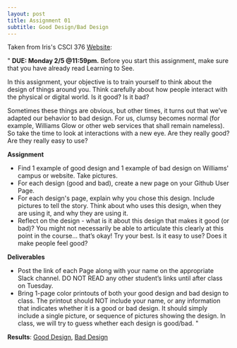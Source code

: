 ```yaml
---
layout: post
title: Assignment 01
subtitle: Good Design/Bad Design
---
```


Taken from Iris's CSCI 376 [Website](https://sites.google.com/williams.edu/csci376-2018/assignments?authuser=0):

"
**DUE: Monday 2/5 @11:59pm.**
Before you start this assignment, make sure that you have already read Learning to See.

In this assignment, your objective is to train yourself to think about the design of things around you. Think carefully about how people interact with the physical or digital world. Is it good? Is it bad?

Sometimes these things are obvious, but other times, it turns out that we’ve adapted our behavior to bad design. For us, clumsy becomes normal (for example, Williams Glow or other web services that shall remain nameless). So take the time to look at interactions with a new eye. Are they really good? Are they really easy to use?

**Assignment**
- Find 1 example of good design and 1 example of bad design on Williams' campus or website. Take pictures.
- For each design (good and bad), create a new page on your Github User Page.
- For each design's page, explain why you chose this design. Include pictures to tell the story. Think about who uses this design, when they are using it, and why they are using it.
- Reflect on the design - what is it about this design that makes it good (or bad)? You might not necessarily be able to articulate this clearly at this point in the course… that’s okay! Try your best. Is it easy to use? Does it make people feel good?

**Deliverables**
- Post the link of each Page along with your name on the appropriate Slack channel. DO NOT READ any other student’s links until after class on Tuesday.
- Bring 1-page color printouts of both your good design and bad design to class. The printout should NOT include your name, or any information that indicates whether it is a good or bad design. It should simply include a single picture, or sequence of pictures showing the design. In class, we will try to guess whether each design is good/bad.
"

**Results**:
[Good Design](https://alyssawang.github.io/csci376/good-design/),
[Bad Design](https://alyssawang.github.io/csci376/bad-design/)
